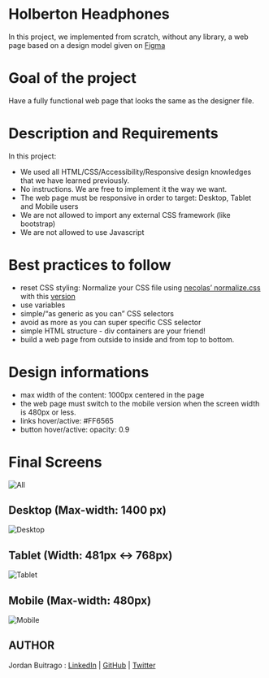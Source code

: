 # Holberton Headphones

In this project, we implemented from scratch, without any library, a web page based on a design model given on [Figma](https://www.figma.com/file/gkWRcFqkwtruWZgSfnnHF0/Holberton-School---Headphone-company)

# Goal of the project

Have a fully functional web page that looks the same as the designer file.

# Description and Requirements
In this project:

 - We used all HTML/CSS/Accessibility/Responsive design knowledges that we have learned previously.
 - No instructions. We are free to implement it the way we want.
 - The web page must be responsive in order to target: Desktop, Tablet and Mobile users
 - We are not allowed to import any external CSS framework (like bootstrap)
 - We are not allowed to use Javascript

# Best practices to follow
 - reset CSS styling: Normalize your CSS file using [necolas’ normalize.css](https://github.com/necolas/normalize.css/blob/master/normalize.css) with this [version](https://cdnjs.cloudflare.com/ajax/libs/normalize/8.0.1/normalize.min.css.)
 - use variables
 - simple/“as generic as you can” CSS selectors
 - avoid as more as you can super specific CSS selector
 - simple HTML structure - div containers are your friend!
 - build a web page from outside to inside and from top to bottom.

# Design informations
 - max width of the content: 1000px centered in the page
 - the web page must switch to the mobile version when the screen width is 480px or less.
 - links hover/active: #FF6565
 - button hover/active: opacity: 0.9

# Final Screens
![All](https://github.com/jordanbsandoval/holberton-headphones/blob/master/Final-screens/holberton-headphones.jpg)  


## Desktop (Max-width: 1400 px)

![Desktop](https://github.com/jordanbsandoval/holberton-headphones/blob/master/Final-screens/01_headphones_desktop%402x.png)  


## Tablet (Width: 481px <-> 768px)

![Tablet](https://github.com/jordanbsandoval/holberton-headphones/blob/master/Final-screens/01_headphones_tablet%402x.png)  


## Mobile (Max-width: 480px)

![Mobile](https://github.com/jordanbsandoval/holberton-headphones/blob/master/Final-screens/01_headphones_mobile%402x.png)  


## AUTHOR
Jordan Buitrago : [LinkedIn] | [GitHub] | [Twitter]

[LinkedIn]: <https://www.linkedin.com/in/jordanbuitrago/>
[GitHub]: <https://github.com/jordanbsandoval>
[Twitter]: <https://twitter.com/JordanSandoval6>